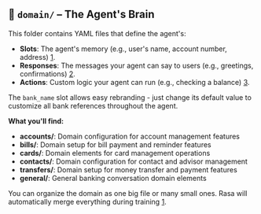 ## 📂 `domain/` – The Agent's Brain

This folder contains YAML files that define the agent's:
- **Slots**: The agent's memory (e.g., user's name, account number, address) [1](https://rasa.com/docs/reference/primitives/slots/).
- **Responses**: The messages your agent can say to users (e.g., greetings, confirmations) [2](https://rasa.com/docs/reference/primitives/responses).
- **Actions**: Custom logic your agent can run (e.g., checking a balance) [3](https://rasa.com/docs/reference/primitives/custom-actions).

The `bank_name` slot allows easy rebranding - just change its default value to customize all bank references throughout the agent.

**What you'll find:**
- **accounts/**: Domain configuration for account management features
- **bills/**: Domain setup for bill payment and reminder features
- **cards/**: Domain elements for card management operations
- **contacts/**: Domain configuration for contact and advisor management
- **transfers/**: Domain setup for money transfer and payment features
- **general/**: General banking conversation domain elements

You can organize the domain as one big file or many small ones. Rasa will automatically merge everything during training [1](https://rasa.com/docs/reference/config/domain).

